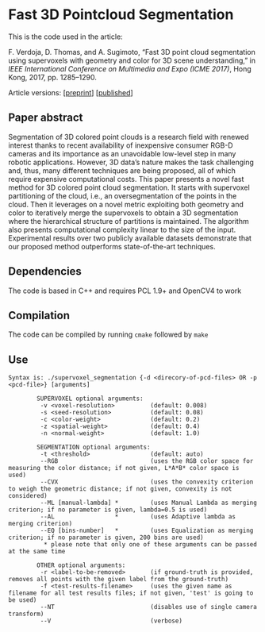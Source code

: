 # Fast 3D Pointcloud Segmentation

This is the code used in the article:

F. Verdoja, D. Thomas, and A. Sugimoto, “Fast 3D point cloud segmentation using supervoxels with geometry and color for 3D scene understanding,” in _IEEE International Conference on Multimedia and Expo (ICME 2017)_, Hong Kong, 2017, pp. 1285–1290.

Article versions: [[preprint](https://iris.unito.it/bitstream/2318/1647554/1/article_icme2017.pdf)] [[published](https://ieeexplore.ieee.org/abstract/document/8019382)]

## Paper abstract

Segmentation of 3D colored point clouds is a research field with renewed interest thanks to recent availability of inexpensive consumer RGB-D cameras and its importance as an unavoidable low-level step in many robotic applications. However, 3D data’s nature makes the task challenging and, thus, many different techniques are being proposed, all of which require expensive computational costs. This paper presents a novel fast method for 3D colored point cloud segmentation. It starts with supervoxel partitioning of the cloud, i.e., an oversegmentation of the points in the cloud. Then it leverages on a novel metric exploiting both geometry and color to iteratively merge the supervoxels to obtain a 3D segmentation where the hierarchical structure of partitions is maintained. The algorithm also presents computational complexity linear to the size of the input. Experimental results over two publicly available datasets demonstrate that our proposed method outperforms state-of-the-art techniques.

## Dependencies

The code is based in C++ and requires PCL 1.9+ and OpenCV4 to work

## Compilation

The code can be compiled by running `cmake` followed by  `make`

## Use

```
Syntax is: ./supervoxel_segmentation {-d <direcory-of-pcd-files> OR -p <pcd-file>} [arguments] 

        SUPERVOXEL optional arguments: 
         -v <voxel-resolution>          (default: 0.008) 
         -s <seed-resolution>           (default: 0.08) 
         -c <color-weight>              (default: 0.2) 
         -z <spatial-weight>            (default: 0.4) 
         -n <normal-weight>             (default: 1.0) 

        SEGMENTATION optional arguments: 
         -t <threshold>                 (default: auto)
         --RGB                          (uses the RGB color space for measuring the color distance; if not given, L*A*B* color space is used) 
         --CVX                          (uses the convexity criterion to weigh the geometric distance; if not given, convexity is not considered) 
         --ML [manual-lambda] *         (uses Manual Lambda as merging criterion; if no parameter is given, lambda=0.5 is used) 
         --AL                 *         (uses Adaptive lambda as merging criterion) 
         --EQ [bins-number]   *         (uses Equalization as merging criterion; if no parameter is given, 200 bins are used) 
          * please note that only one of these arguments can be passed at the same time 

        OTHER optional arguments: 
         -r <label-to-be-removed>       (if ground-truth is provided, removes all points with the given label from the ground-truth)
         -f <test-results-filename>     (uses the given name as filename for all test results files; if not given, 'test' is going to be used)
         --NT                           (disables use of single camera transform) 
         --V                            (verbose)
```
